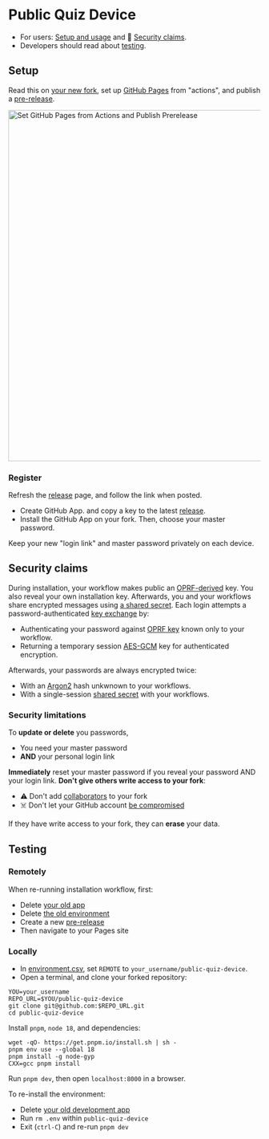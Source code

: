 # Public Quiz Device

- For users: [Setup and usage](#setup) and 🔑 [Security claims](#security-claims).
- Developers should read about [testing](#testing).

## Setup

Read this on [your new fork][FORK_THIS], set up [GitHub Pages](../../settings/pages) from "actions", and publish a [pre-release](../../releases/new).

<img width="700" alt="Set GitHub Pages from Actions and Publish Prerelease" src="https://user-images.githubusercontent.com/75504552/216326060-d31c0dab-0b16-4c4a-a8f6-9b21b4adcea3.png">

### Register

Refresh the [release](../../releases/latest) page, and follow the link when posted.

- Create GitHub App. and copy a key to the latest [release](../../releases/latest).
- Install the GitHub App on your fork. Then, choose your master password.

Keep your new "login link" and master password privately on each device.

## Security claims

During installation, your workflow makes public an [OPRF-derived][OPRF] key. You also reveal your own installation key. Afterwards, you and your workflows share encrypted messages using [a shared secret][PAKE]. Each login attempts a password-authenticated [key exchange][PAKE] by:

- Authenticating your password against [OPRF key][OPRF] known only to your workflow.
- Returning a temporary session [AES-GCM][GCM] key for authenticated encryption.

Afterwards, your passwords are always encrypted twice:

- With an [Argon2][Argon2] hash unkwnown to your workflows.
- With a single-session [shared secret][PAKE] with your workflows.

### Security limitations

To **update or delete** you passwords, 
- You need your master password
- **AND** your personal login link

**Immediately** reset your master password if you reveal your password AND your login link. 
**Don't give others write access to your fork**:

- ⚠️ Don't add [collaborators][HELP_COLLAB] to your fork
- ☠️ Don't let your GitHub account [be compromised][HELP_SECURE]

If they have write access to your fork, they can **erase** your data.

## Testing

### Remotely

When re-running installation workflow, first:

- Delete [your old app](https://github.com/settings/apps)
- Delete [the old environment](../../settings/environments)
- Create a new [pre-release](../../releases/new)
- Then navigate to your Pages site

### Locally

- In [environment.csv](./docs/environment.csv), set `REMOTE` to `your_username/public-quiz-device`.
- Open a terminal, and clone your forked repository:

```properties
YOU=your_username
REPO_URL=$YOU/public-quiz-device
git clone git@github.com:$REPO_URL.git
cd public-quiz-device
```

Install `pnpm`, `node 18`, and dependencies:

```properties
wget -qO- https://get.pnpm.io/install.sh | sh -
pnpm env use --global 18
pnpm install -g node-gyp
CXX=gcc pnpm install
```

Run `pnpm dev`, then open `localhost:8000` in a browser.

To re-install the environment:
  - Delete [your old development app](https://github.com/settings/apps)
  - Run `rm .env` within `public-quiz-device`
  - Exit (`ctrl-C`) and re-run `pnpm dev`

[HELP_COLLAB]: https://docs.github.com/en/account-and-profile/setting-up-and-managing-your-personal-account-on-github/managing-access-to-your-personal-repositories/inviting-collaborators-to-a-personal-repository
[HELP_SECURE]: https://docs.github.com/en/authentication/keeping-your-account-and-data-secure
[HELP_PROJECTS]: https://docs.github.com/en/issues/planning-and-tracking-with-projects
[HELP_PAGES]: https://pages.github.com/

[FORK_THIS]: https://github.com/tvquizphd/public-quiz-device/fork
[PAKE]: https://blog.cloudflare.com/opaque-oblivious-passwords/
[OPRF]: https://www.npmjs.com/package/oprf#security-guarantees
[Argon2]: https://github.com/p-h-c/phc-winner-argon2
[GCM]: https://www.aes-gcm.com/
